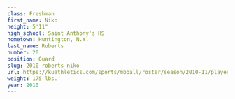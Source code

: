 ```yaml
---
class: Freshman
first_name: Niko
height: 5'11"
high_school: Saint Anthony's HS
hometown: Huntington, N.Y.
last_name: Roberts
number: 20
position: Guard
slug: 2010-roberts-niko
url: https://kuathletics.com/sports/mbball/roster/season/2010-11/player/niko-roberts/
weight: 175 lbs.
year: 2010
---
```

